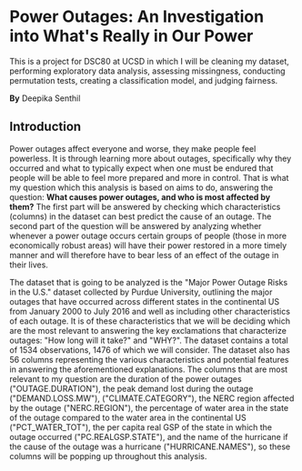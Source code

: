 # Power Outages: An Investigation into What's Really in Our Power
 This is a project for DSC80 at UCSD in which I will be cleaning my dataset, performing exploratory data analysis, assessing missingness, conducting permutation tests, creating a classification model, and judging fairness.

 **By** Deepika Senthil

## Introduction

Power outages affect everyone and worse, they make people feel powerless. It is through learning more about outages, specifically why they occurred and what to typically expect when one must be endured that people will be able to feel more prepared and more in control. That is what my question which this analysis is based on aims to do, answering the question: **What causes power outages, and who is most affected by them?** The first part will be answered by checking which characteristics (columns) in the dataset can best predict the cause of an outage. The second part of the question will be answered by analyzing whether whenever a power outage occurs certain groups of people (those in more economically robust areas) will have their power restored in a more timely manner and will therefore have to bear less of an effect of the outage in their lives.

The dataset that is going to be analyzed is the "Major Power Outage Risks in the U.S." dataset collected by Purdue University, outlining the major outages that have occurred across different states in the continental US from January 2000 to July 2016 and well as including other characteristics of each outage. It is of these characteristics that we will be deciding which are the most relevant to answering the key exclamations that characterize outages: "How long will it take?" and "WHY?". The dataset contains a total of 1534 observations, 1476 of which we will consider. The dataset also has 56 columns representing the various characteristics and potential features in answering the aforementioned explanations. The columns that are most relevant to my question are the duration of the power outages ("OUTAGE.DURATION"), the peak demand lost during the outage ("DEMAND.LOSS.MW"), ("CLIMATE.CATEGORY"), the NERC region affected by the outage ("NERC.REGION"), the percentage of water area in the state of the outage compared to the water area in the continental US ("PCT_WATER_TOT"), the per capita real GSP of the state in which the outage occurred ("PC.REALGSP.STATE"), and the name of the hurricane if the cause of the outage was a hurricane ("HURRICANE.NAMES"), so these columns will be popping up throughout this analysis.

<!-- # My Project Title

by Suraj Rampure (rampure@ucsd.edu)

***Note***: If you choose a repo name and title as uninspired as the ones here, I will be quite sad.

---

## Introduction

In this project, we studied the effectiveness of spice challenges in building team morale.

---

## Cleaning and EDA

<iframe src="assets/10-80-enrollment.html" width=800 height=600 frameBorder=0></iframe>

---

## Assessment of Missingness

Here's what a Markdown table looks like. Note that the code for this table was generated _automatically_ from a DataFrame, using

```py
print(counts[['Quarter', 'Count']].head().to_markdown(index=False))
```

| Quarter     |   Count |
|:------------|--------:|
| Fall 2020   |       3 |
| Winter 2021 |       2 |
| Spring 2021 |       6 |
| Summer 2021 |       4 |
| Fall 2021   |      55 |

---

## Hypothesis Testing

' px.scatter(x=inputd["POPDEN_RURAL"], y=inputd["OUTAGE.DURATION"], title='OUTAGE DURATION for Rural Populatin Densities', labels={'x': 'Rural Population Density', 'y': 'Power Outage Duration'})''
'fig.write_html('file-name.html', include_plotlyjs='cdn')'


--- -->